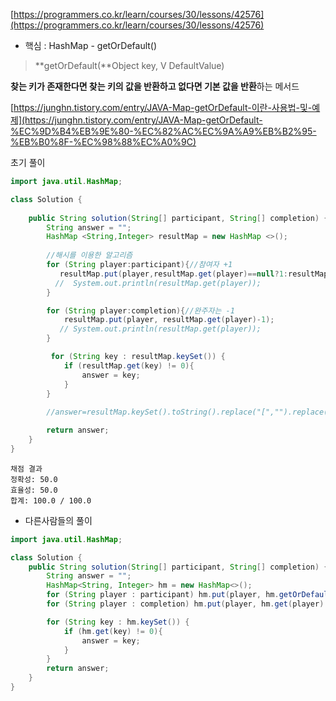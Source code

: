 [https://programmers.co.kr/learn/courses/30/lessons/42576](https://programmers.co.kr/learn/courses/30/lessons/42576)

- 핵심 : HashMap - getOrDefault()

> **getOrDefault(**Object key, V DefaultValue)
> 

**찾는 키가 존재한다면 찾는 키의 값을 반환하고 없다면 기본 값을 반환**하는 메서드

[https://junghn.tistory.com/entry/JAVA-Map-getOrDefault-이란-사용법-및-예제](https://junghn.tistory.com/entry/JAVA-Map-getOrDefault-%EC%9D%B4%EB%9E%80-%EC%82%AC%EC%9A%A9%EB%B2%95-%EB%B0%8F-%EC%98%88%EC%A0%9C)

초기 풀이

```java
import java.util.HashMap;

class Solution {
   
    public String solution(String[] participant, String[] completion) {
        String answer = "";
        HashMap <String,Integer> resultMap = new HashMap <>();
        
        //해시를 이용한 알고리즘
        for (String player:participant){//참여자 +1
           resultMap.put(player,resultMap.get(player)==null?1:resultMap.get(player)+1);
          //  System.out.println(resultMap.get(player));
        }

        for (String player:completion){//완주자는 -1
            resultMap.put(player, resultMap.get(player)-1);
           // System.out.println(resultMap.get(player));
        }

         for (String key : resultMap.keySet()) {
            if (resultMap.get(key) != 0){
                answer = key;
            }
        }
        
        //answer=resultMap.keySet().toString().replace("[","").replace("]","");

        return answer;
    }
}
```

```
채점 결과
정확성: 50.0
효율성: 50.0
합계: 100.0 / 100.0
```

- 다른사람들의 풀이

```java
import java.util.HashMap;

class Solution {
    public String solution(String[] participant, String[] completion) {
        String answer = "";
        HashMap<String, Integer> hm = new HashMap<>();
        for (String player : participant) hm.put(player, hm.getOrDefault(player, 0) + 1);
        for (String player : completion) hm.put(player, hm.get(player) - 1);

        for (String key : hm.keySet()) {
            if (hm.get(key) != 0){
                answer = key;
            }
        }
        return answer;
    }
}
```